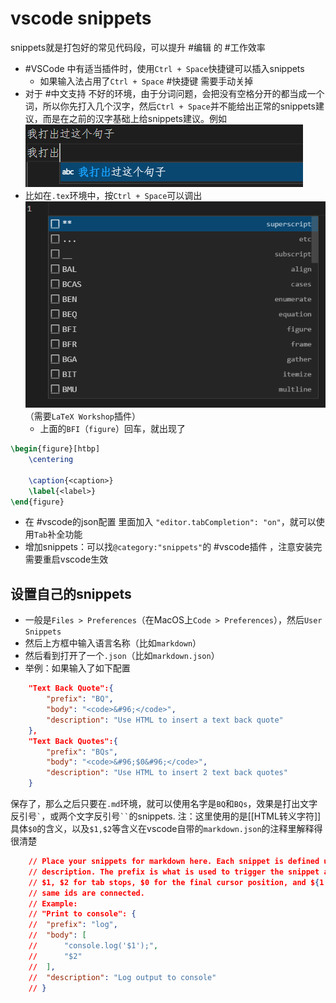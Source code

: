 # vscode snippets
snippets就是打包好的常见代码段，可以提升 #编辑 的 #工作效率
- #VSCode 中有适当插件时，使用`Ctrl + Space`快捷键可以插入snippets
  - 如果输入法占用了`Ctrl + Space` #快捷键 需要手动关掉
- 对于 #中文支持 不好的环境，由于分词问题，会把没有空格分开的都当成一个词，所以你先打入几个汉字，然后`Ctrl + Space`并不能给出正常的snippets建议，而是在之前的汉字基础上给snippets建议。例如
![](chinese-issue.png)
- 比如在`.tex`环境中，按`Ctrl + Space`可以调出
![](tex-snippets.png)
（需要`LaTeX Workshop`插件）
  - 上面的`BFI`（`figure`）回车，就出现了
```latex
\begin{figure}[htbp]
    \centering
    
    \caption{<caption>}
    \label{<label>}
\end{figure}
```

- 在 #vscode的json配置 里面加入 `"editor.tabCompletion": "on"`，就可以使用`Tab`补全功能
- 增加snippets：可以找`@category:"snippets"`的 #vscode插件 ，注意安装完需要重启vscode生效
## 设置自己的snippets
- 一般是`Files > Preferences`（在MacOS上`Code > Preferences`），然后`User Snippets`
- 然后上方框中输入语言名称（比如`markdown`）
- 然后看到打开了一个`.json`（比如`markdown.json`）
- 举例：如果输入了如下配置
```json
	"Text Back Quote":{
		"prefix": "BQ",
		"body": "<code>&#96;</code>",
		"description": "Use HTML to insert a text back quote"
	},
	"Text Back Quotes":{
		"prefix": "BQs",
		"body": "<code>&#96;$0&#96;</code>",
		"description": "Use HTML to insert 2 text back quotes"
	}
```
保存了，那么之后只要在`.md`环境，就可以使用名字是`BQ`和`BQs`，效果是打出文字反引号<code>&#96;</code>，或两个文字反引号<code>&#96;&#96;</code>的snippets.
注：这里使用的是[[HTML转义字符]]
具体`$0`的含义，以及`$1,$2`等含义在vscode自带的`markdown.json`的注释里解释得很清楚
```json
	// Place your snippets for markdown here. Each snippet is defined under a snippet name and has a prefix, body and 
	// description. The prefix is what is used to trigger the snippet and the body will be expanded and inserted. Possible variables are:
	// $1, $2 for tab stops, $0 for the final cursor position, and ${1:label}, ${2:another} for placeholders. Placeholders with the 
	// same ids are connected.
	// Example:
	// "Print to console": {
	// 	"prefix": "log",
	// 	"body": [
	// 		"console.log('$1');",
	// 		"$2"
	// 	],
	// 	"description": "Log output to console"
	// }
```
